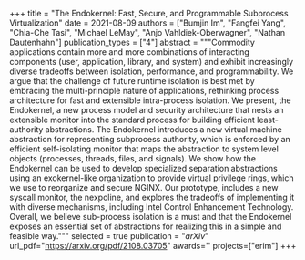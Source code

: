 +++
title = "The Endokernel: Fast, Secure, and Programmable Subprocess Virtualization"
date = 2021-08-09
authors = ["Bumjin Im", "Fangfei Yang", "Chia-Che Tasi", "Michael LeMay", "Anjo Vahldiek-Oberwagner", "Nathan Dautenhahn"]
publication_types = ["4"]
abstract = """Commodity applications contain more and more combinations of interacting components (user, application, library, and system) and exhibit increasingly diverse tradeoffs between isolation, performance, and programmability. We argue that the challenge of future runtime isolation is best met by embracing the multi-principle nature of applications, rethinking process architecture for fast and extensible intra-process isolation. We present, the Endokernel, a new process model and security architecture that nests an extensible monitor into the standard process for building efficient least-authority abstractions. The Endokernel introduces a new virtual machine abstraction for representing subprocess authority, which is enforced by an efficient self-isolating monitor that maps the abstraction to system level objects (processes, threads, files, and signals). We show how the Endokernel can be used to develop specialized separation abstractions using an exokernel-like organization to provide virtual privilege rings, which we use to reorganize and secure NGINX. Our prototype, includes a new syscall monitor, the nexpoline, and explores the tradeoffs of implementing it with diverse mechanisms, including Intel Control Enhancement Technology. Overall, we believe sub-process isolation is a must and that the Endokernel exposes an essential set of abstractions for realizing this in a simple and feasible way."""
selected = true
publication = "*arXiv*"
url_pdf="https://arxiv.org/pdf/2108.03705"
awards=''
projects=["erim"]
+++
